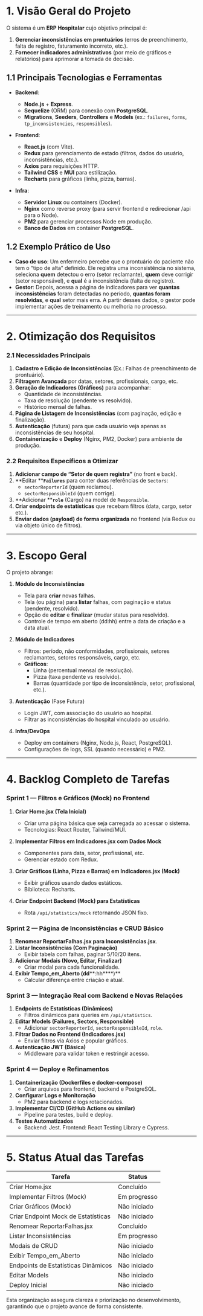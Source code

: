 # 1. **Visão Geral do Projeto**

O sistema é um **ERP Hospitalar** cujo objetivo principal é:

1. **Gerenciar inconsistências em prontuários** (erros de preenchimento, falta de registro, faturamento incorreto, etc.).
2. **Fornecer indicadores administrativos** (por meio de gráficos e relatórios) para aprimorar a tomada de decisão.

## 1.1 **Principais Tecnologias e Ferramentas**

- **Backend**:

  - **Node.js** + **Express**.
  - **Sequelize** (ORM) para conexão com **PostgreSQL**.
  - **Migrations**, **Seeders**, **Controllers** e **Models** (ex.: `failures`, `forms`, `tp_inconsistencies`, `responsibles`).

- **Frontend**:

  - **React.js** (com Vite).
  - **Redux** para gerenciamento de estado (filtros, dados do usuário, inconsistências, etc.).
  - **Axios** para requisições HTTP.
  - **Tailwind CSS** e **MUI** para estilização.
  - **Recharts** para gráficos (linha, pizza, barras).

- **Infra**:

  - **Servidor Linux** ou containers (Docker).
  - **Nginx** como reverse proxy (para servir frontend e redirecionar /api para o Node).
  - **PM2** para gerenciar processos Node em produção.
  - **Banco de Dados** em container **PostgreSQL**.

## 1.2 **Exemplo Prático de Uso**

- **Caso de uso**: Um enfermeiro percebe que o prontuário do paciente não tem o “tipo de alta” definido. Ele registra uma inconsistência no sistema, seleciona **quem** detectou o erro (setor reclamante), **quem** deve corrigir (setor responsável), e **qual** é a inconsistência (falta de registro).
- **Gestor**: Depois, acessa a página de indicadores para ver **quantas inconsistências** foram detectadas no período, **quantas foram resolvidas**, e **qual** setor mais erra. A partir desses dados, o gestor pode implementar ações de treinamento ou melhoria no processo.

---

# 2. **Otimização dos Requisitos**

### 2.1 **Necessidades Principais**

1. **Cadastro e Edição de Inconsistências** (Ex.: Falhas de preenchimento de prontuário).
2. **Filtragem Avançada** por datas, setores, profissionais, cargo, etc.
3. **Geração de Indicadores (Gráficos)** para acompanhar:
   - Quantidade de inconsistências.
   - Taxa de resolução (pendente vs resolvido).
   - Histórico mensal de falhas.
4. **Página de Listagem de Inconsistências** (com paginação, edição e finalização).
5. **Autenticação** (futura) para que cada usuário veja apenas as inconsistências de seu hospital.
6. **Containerização** e **Deploy** (Nginx, PM2, Docker) para ambiente de produção.

### 2.2 **Requisitos Específicos a Otimizar**

1. **Adicionar campo de “Setor de quem registra”** (no front e back).
2. **Editar ****`Failures`** para conter duas referências de `Sectors`:
   - `sectorReporterId` (quem reclamou).
   - `sectorResponsibleId` (quem corrige).
3. **Adicionar ****`role`** (Cargo) na model de `Responsible`.
4. **Criar endpoints de estatísticas** que recebam filtros (data, cargo, setor etc.).
5. **Enviar dados (payload) de forma organizada** no frontend (via Redux ou via objeto único de filtros).

---

# 3. **Escopo Geral**

O projeto abrange:

1. **Módulo de Inconsistências**

   - Tela para **criar** novas falhas.
   - Tela (ou página) para **listar** falhas, com paginação e status (pendente, resolvido).
   - Opção de **editar** e **finalizar** (mudar status para resolvido).
   - Controle de tempo em aberto (dd\:hh) entre a data de criação e a data atual.

2. **Módulo de Indicadores**

   - Filtros: período, não conformidades, profissionais, setores reclamantes, setores responsáveis, cargo, etc.
   - **Gráficos**:
     - Linha (percentual mensal de resolução).
     - Pizza (taxa pendente vs resolvido).
     - Barras (quantidade por tipo de inconsistência, setor, profissional, etc.).

3. **Autenticação** (Fase Futura)

   - Login JWT, com associação do usuário ao hospital.
   - Filtrar as inconsistências do hospital vinculado ao usuário.

4. **Infra/DevOps**

   - Deploy em containers (Nginx, Node.js, React, PostgreSQL).
   - Configurações de logs, SSL (quando necessário) e PM2.

---

# 4. **Backlog Completo de Tarefas**

### Sprint 1 — Filtros e Gráficos (Mock) no Frontend

1. **Criar Home.jsx (Tela Inicial)**

   - Criar uma página básica que seja carregada ao acessar o sistema.
   - Tecnologias: React Router, Tailwind/MUI.

2. **Implementar Filtros em Indicadores.jsx com Dados Mock**

   - Componentes para data, setor, profissional, etc.
   - Gerenciar estado com Redux.

3. **Criar Gráficos (Linha, Pizza e Barras) em Indicadores.jsx (Mock)**

   - Exibir gráficos usando dados estáticos.
   - Biblioteca: Recharts.

4. **Criar Endpoint Backend (Mock) para Estatísticas**

   - Rota `/api/statistics/mock` retornando JSON fixo.

### Sprint 2 — Página de Inconsistências e CRUD Básico

1. **Renomear ReportarFalhas.jsx para Inconsistências.jsx**.
2. **Listar Inconsistências (Com Paginação)**
   - Exibir tabela com falhas, paginar 5/10/20 itens.
3. **Adicionar Modais (Novo, Editar, Finalizar)**
   - Criar modal para cada funcionalidade.
4. **Exibir Tempo\_em\_Aberto (dd****:hh****)**
   - Calcular diferença entre criação e atual.

### Sprint 3 — Integração Real com Backend e Novas Relações

1. **Endpoints de Estatísticas (Dinâmicos)**
   - Filtros dinâmicos para queries em `/api/statistics`.
2. **Editar Models (Failures, Sectors, Responsible)**
   - Adicionar `sectorReporterId`, `sectorResponsibleId`, `role`.
3. **Filtrar Dados no Frontend (Indicadores.jsx)**
   - Enviar filtros via Axios e popular gráficos.
4. **Autenticação JWT (Básica)**
   - Middleware para validar token e restringir acesso.

### Sprint 4 — Deploy e Refinamentos

1. **Containerização (Dockerfiles e docker-compose)**
   - Criar arquivos para frontend, backend e PostgreSQL.
2. **Configurar Logs e Monitoração**
   - PM2 para backend e logs rotacionados.
3. **Implementar CI/CD (GitHub Actions ou similar)**
   - Pipeline para testes, build e deploy.
4. **Testes Automatizados**
   - Backend: Jest. Frontend: React Testing Library e Cypress.

---

# 5. **Status Atual das Tarefas**

| Tarefa                              | Status       |
| ----------------------------------- | ------------ |
| Criar Home.jsx                      | Concluído    |
| Implementar Filtros (Mock)          | Em progresso |
| Criar Gráficos (Mock)               | Não iniciado |
| Criar Endpoint Mock de Estatísticas | Não iniciado |
| Renomear ReportarFalhas.jsx         | Concluído    |
| Listar Inconsistências              | Em progresso |
| Modais de CRUD                      | Não iniciado |
| Exibir Tempo\_em\_Aberto            | Não iniciado |
| Endpoints de Estatísticas Dinâmicos | Não iniciado |
| Editar Models                       | Não iniciado |
| Deploy Inicial                      | Não iniciado |

Esta organização assegura clareza e priorização no desenvolvimento, garantindo que o projeto avance de forma consistente.

